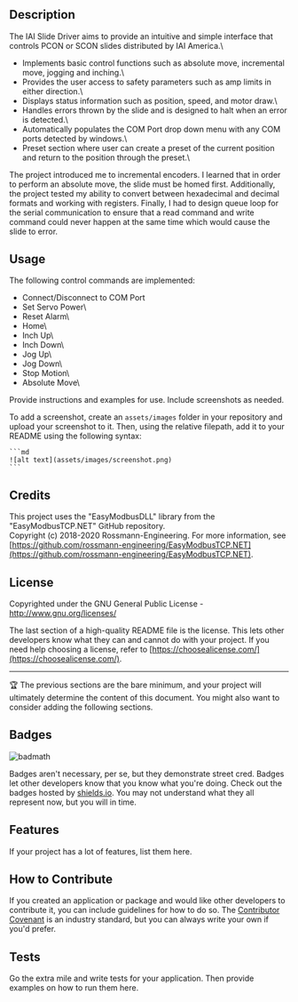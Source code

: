 # <IAI-Slide-Driver>

## Description

The IAI Slide Driver aims to provide an intuitive and simple interface that controls PCON or SCON slides distributed by IAI America.\
- Implements basic control functions such as absolute move, incremental move, jogging and inching.\
- Provides the user access to safety parameters such as amp limits in either direction.\
- Displays status information such as position, speed, and motor draw.\
- Handles errors thrown by the slide and is designed to halt when an error is detected.\
- Automatically populates the COM Port drop down menu with any COM ports detected by windows.\
- Preset section where user can create a preset of the current position and return to the position through the preset.\

The project introduced me to incremental encoders. I learned that in order to perform an absolute move, the slide must be homed first.
Additionally, the project tested my ability to convert between hexadecimal and decimal formats and working with registers.
Finally, I had to design queue loop for the serial communication to ensure that a read command and write command could never happen at the same time which would cause the slide to error.

## Usage

The following control commands are implemented:
- Connect/Disconnect to COM Port
- Set Servo Power\
- Reset Alarm\
- Home\
- Inch Up\
- Inch Down\
- Jog Up\
- Jog Down\
- Stop Motion\
- Absolute Move\
    
Provide instructions and examples for use. Include screenshots as needed.

To add a screenshot, create an `assets/images` folder in your repository and upload your screenshot to it. Then, using the relative filepath, add it to your README using the following syntax:

    ```md
    ![alt text](assets/images/screenshot.png)
    ```

## Credits
This project uses the "EasyModbusDLL" library from the "EasyModbusTCP.NET" GitHub repository.\
Copyright (c) 2018-2020 Rossmann-Engineering. For more information, see [https://github.com/rossmann-engineering/EasyModbusTCP.NET](https://github.com/rossmann-engineering/EasyModbusTCP.NET).


## License

Copyrighted under the GNU General Public License - http://www.gnu.org/licenses/

The last section of a high-quality README file is the license. This lets other developers know what they can and cannot do with your project. If you need help choosing a license, refer to [https://choosealicense.com/](https://choosealicense.com/).

---

🏆 The previous sections are the bare minimum, and your project will ultimately determine the content of this document. You might also want to consider adding the following sections.

## Badges

![badmath](https://img.shields.io/github/languages/top/lernantino/badmath)

Badges aren't necessary, per se, but they demonstrate street cred. Badges let other developers know that you know what you're doing. Check out the badges hosted by [shields.io](https://shields.io/). You may not understand what they all represent now, but you will in time.

## Features

If your project has a lot of features, list them here.

## How to Contribute

If you created an application or package and would like other developers to contribute it, you can include guidelines for how to do so. The [Contributor Covenant](https://www.contributor-covenant.org/) is an industry standard, but you can always write your own if you'd prefer.

## Tests

Go the extra mile and write tests for your application. Then provide examples on how to run them here.
